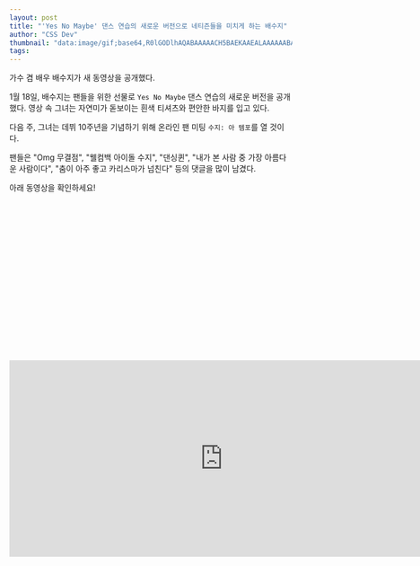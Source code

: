 ```yaml
---
layout: post
title: "'Yes No Maybe' 댄스 연습의 새로운 버전으로 네티즌들을 미치게 하는 배수지"
author: "CSS Dev"
thumbnail: "data:image/gif;base64,R0lGODlhAQABAAAAACH5BAEKAAEALAAAAAABAAEAAAICTAEAOw=="
tags: 
---
```



가수 겸 배우 배수지가 새 동영상을 공개했다.

1월 18일, 배수지는 팬들을 위한 선물로 `Yes No Maybe` 댄스 연습의 새로운 버전을 공개했다. 영상 속 그녀는 자연미가 돋보이는 흰색 티셔츠와 편안한 바지를 입고 있다.

다음 주, 그녀는 데뷔 10주년을 기념하기 위해 온라인 팬 미팅 `수지: 아 템포`를 열 것이다.

팬들은 "Omg 무결점", "웰컴백 아이돌 수지", "댄싱퀸", "내가 본 사람 중 가장 아름다운 사람이다", "춤이 아주 좋고 카리스마가 넘친다" 등의 댓글을 많이 남겼다.

아래 동영상을 확인하세요!


<div class="video_wrapper" style="padding-top: 56.25%;">
    <iframe width="760" height="350" frameborder="0" allow="accelerometer; autoplay; clipboard-write; encrypted-media; gyroscope; picture-in-picture" allowfullscreen="" class="lazyload" src="https://www.youtube.com/embed/5aZGFMtJQJQ"></iframe>
</div>
